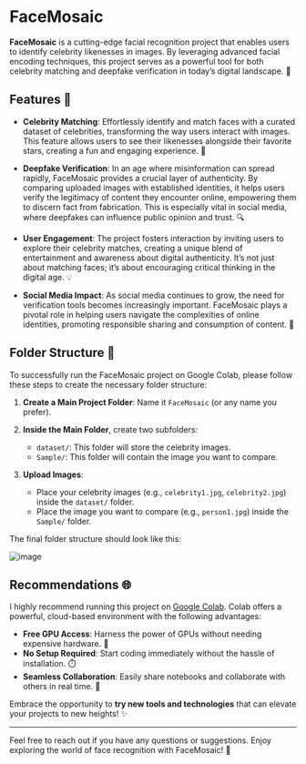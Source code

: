 # FaceMosaic

**FaceMosaic** is a cutting-edge facial recognition project that enables users to identify celebrity likenesses in images. By leveraging advanced facial encoding techniques, this project serves as a powerful tool for both celebrity matching and deepfake verification in today’s digital landscape. 🎉

## Features 🌟

- **Celebrity Matching**: Effortlessly identify and match faces with a curated dataset of celebrities, transforming the way users interact with images. This feature allows users to see their likenesses alongside their favorite stars, creating a fun and engaging experience. 🌟

- **Deepfake Verification**: In an age where misinformation can spread rapidly, FaceMosaic provides a crucial layer of authenticity. By comparing uploaded images with established identities, it helps users verify the legitimacy of content they encounter online, empowering them to discern fact from fabrication. This is especially vital in social media, where deepfakes can influence public opinion and trust. 🔍

- **User Engagement**: The project fosters interaction by inviting users to explore their celebrity matches, creating a unique blend of entertainment and awareness about digital authenticity. It’s not just about matching faces; it’s about encouraging critical thinking in the digital age. 💡

- **Social Media Impact**: As social media continues to grow, the need for verification tools becomes increasingly important. FaceMosaic plays a pivotal role in helping users navigate the complexities of online identities, promoting responsible sharing and consumption of content. 📱

## Folder Structure 📂

To successfully run the FaceMosaic project on Google Colab, please follow these steps to create the necessary folder structure:

1. **Create a Main Project Folder**: Name it `FaceMosaic` (or any name you prefer).

2. **Inside the Main Folder**, create two subfolders:
   - `dataset/`: This folder will store the celebrity images.
   - `Sample/`: This folder will contain the image you want to compare.

3. **Upload Images**:
   - Place your celebrity images (e.g., `celebrity1.jpg`, `celebrity2.jpg`) inside the `dataset/` folder.
   - Place the image you want to compare (e.g., `person1.jpg`) inside the `Sample/` folder.

The final folder structure should look like this:

![image](https://github.com/user-attachments/assets/f0d48ab5-b804-445f-9f29-dcb249908641)





## Recommendations 🌐

I highly recommend running this project on [Google Colab](https://colab.research.google.com). Colab offers a powerful, cloud-based environment with the following advantages:

- **Free GPU Access**: Harness the power of GPUs without needing expensive hardware. 🚀
- **No Setup Required**: Start coding immediately without the hassle of installation. ⏱️
- **Seamless Collaboration**: Easily share notebooks and collaborate with others in real time. 🤝

Embrace the opportunity to **try new tools and technologies** that can elevate your projects to new heights! ✨

---

Feel free to reach out if you have any questions or suggestions. Enjoy exploring the world of face recognition with FaceMosaic! 🎊
